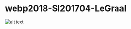 # webp2018-SI201704-LeGraal

![alt text](https://s-media-cache-ak0.pinimg.com/736x/85/55/4e/85554ec537d2e674948e9b0aa30a5b98.jpg "Logo Title Text 1")